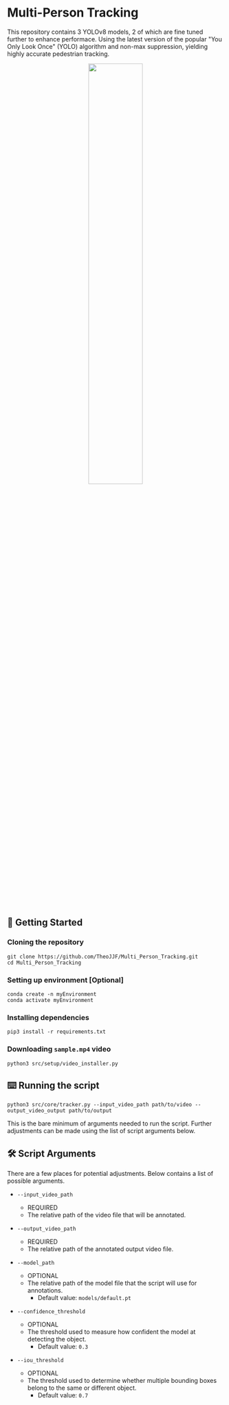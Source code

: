 # Multi-Person Tracking

This repository contains 3 YOLOv8 models, 2 of which are fine tuned further to enhance performace. Using the latest version of the popular "You Only Look Once" (YOLO) algorithm and non-max suppression, yielding highly accurate pedestrian tracking.

<p align="center" width="100%">
    <img width="50%" src="https://github.com/user-attachments/assets/b7f582cb-2186-4b7a-b1c1-13a584b09b6c"> 
</p>


## 🚀 Getting Started

### Cloning the repository

```
git clone https://github.com/TheoJJF/Multi_Person_Tracking.git
cd Multi_Person_Tracking
```

### Setting up environment [Optional] 

```
conda create -n myEnvironment
conda activate myEnvironment
```

### Installing dependencies

```
pip3 install -r requirements.txt
```

### Downloading `sample.mp4` video

```
python3 src/setup/video_installer.py
```

## ⌨️ Running the script

```
python3 src/core/tracker.py --input_video_path path/to/video --output_video_output path/to/output  
```

This is the bare minimum of arguments needed to run the script. Further adjustments can be made using the list of script arguments below.

## 🛠️ Script Arguments
There are a few places for potential adjustments. Below contains a list of possible arguments. 

- `--input_video_path`
    - REQUIRED
    - The relative path of the video file that will be annotated.

- `--output_video_path`
    - REQUIRED
    - The relative path of the annotated output video file.

- `--model_path`
    - OPTIONAL
    - The relative path of the model file that the script will use for annotations. 
        - Default value: `models/default.pt` 

- `--confidence_threshold`
    - OPTIONAL
    - The threshold used to measure how confident the model at detecting the object.
        - Default value: `0.3`

- `--iou_threshold`
    - OPTIONAL
    - The threshold used to determine whether multiple bounding boxes belong to the same or different object.
        - Default value: `0.7`
